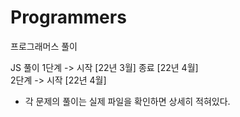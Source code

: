 # Programmers
프로그래머스 풀이

JS 풀이
1단계 -> 시작 [22년 3월] 종료 [22년 4월]\
2단계 -> 시작 [22년 4월]

* 각 문제의 풀이는 실제 파일을 확인하면 상세히 적혀있다.
